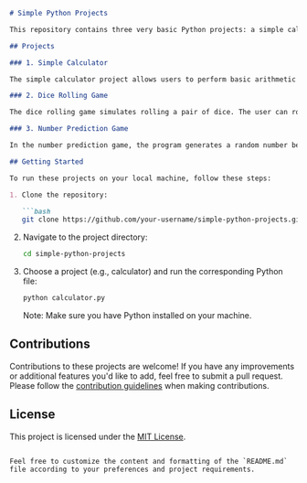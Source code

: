 ```markdown
# Simple Python Projects

This repository contains three very basic Python projects: a simple calculator, a dice rolling game, and a number prediction game. These projects are designed for beginners to practice their Python programming skills and explore different concepts.

## Projects

### 1. Simple Calculator

The simple calculator project allows users to perform basic arithmetic operations such as addition, subtraction, multiplication, and division. It prompts the user to enter two numbers and the desired operation, and then displays the result.

### 2. Dice Rolling Game

The dice rolling game simulates rolling a pair of dice. The user can roll the dice and get random values between 1 and 6 for each die. It's a fun project to play with randomness and practice working with random number generation in Python.

### 3. Number Prediction Game

In the number prediction game, the program generates a random number between 1 and 100, and the user tries to guess the number. The program provides hints such as "Too high" or "Too low" based on the user's guess until they guess the correct number.

## Getting Started

To run these projects on your local machine, follow these steps:

1. Clone the repository:

   ```bash
   git clone https://github.com/your-username/simple-python-projects.git
   ```

2. Navigate to the project directory:

   ```bash
   cd simple-python-projects
   ```

3. Choose a project (e.g., calculator) and run the corresponding Python file:

   ```bash
   python calculator.py
   ```

   Note: Make sure you have Python installed on your machine.

## Contributions

Contributions to these projects are welcome! If you have any improvements or additional features you'd like to add, feel free to submit a pull request. Please follow the [contribution guidelines](CONTRIBUTING.md) when making contributions.

## License

This project is licensed under the [MIT License](LICENSE).
```

Feel free to customize the content and formatting of the `README.md` file according to your preferences and project requirements.
